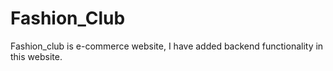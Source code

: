 # Fashion_Club
Fashion_club is e-commerce website, I have added backend functionality in this website.
